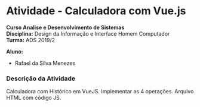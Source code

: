 # Atividade - Calculadora com Vue.js 

__Curso Analise e Desenvolvimento de Sistemas__  
__Disciplina:__ Design da Informação e Interface Homem Computador   
__Turma:__ ADS 2019/2

__Aluno:__ 
- Rafael da Silva Menezes

### Descrição da Atividade 

Calculadora com Histórico em VueJS. Implementar as 4 operações. Arquivo HTML com código JS.

